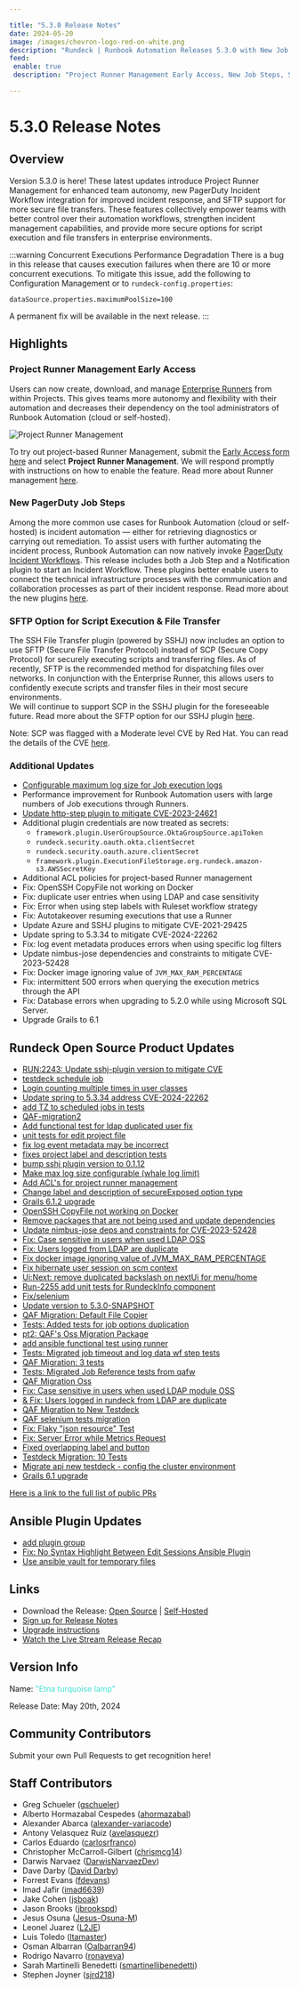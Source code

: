 ```yaml
---

title: "5.3.0 Release Notes"
date: 2024-05-20
image: /images/chevron-logo-red-on-white.png
description: "Rundeck | Runbook Automation Releases 5.3.0 with New Job Steps and SFTP for file transfers"
feed:
 enable: true
 description: "Project Runner Management Early Access, New Job Steps, SFTP for file transfers"

---
```


# 5.3.0 Release Notes

## Overview

Version 5.3.0 is here! These latest updates introduce Project Runner Management for enhanced team autonomy, new PagerDuty Incident Workflow integration for improved incident response, and SFTP support for more secure file transfers. These features collectively empower teams with better control over their automation workflows, strengthen incident management capabilities, and provide more secure options for script execution and file transfers in enterprise environments.

:::warning Concurrent Executions Performance Degradation
There is a bug in this release that causes execution failures when there are 10 or more concurrent executions. 
To mitigate this issue, add the following to Configuration Management or to `rundeck-config.properties`:
```
dataSource.properties.maximumPoolSize=100
```
A permanent fix will be available in the next release.
:::

<VidStack src="youtube/HDOnqXi6cS0"/>

## Highlights

### Project Runner Management Early Access
Users can now create, download, and manage [Enterprise Runners](/administration/runner/index.md) from within Projects. 
This gives teams more autonomy and flexibility with their automation and decreases their dependency on the tool administrators of Runbook Automation (cloud or self-hosted).

![Project Runner Management](/assets/img/project-runner-management.gif)<br>

To try out project-based Runner Management, submit the [Early Access form here](https://www.pagerduty.com/early-access/) and select **Project Runner Management**.  We will respond promptly with instructions on how to enable the feature. Read more about Runner management [here](/administration/runner/runner-management/managing-runners).

### New PagerDuty Job Steps
Among the more common use cases for Runbook Automation (cloud or self-hosted) is incident automation — either for retrieving diagnostics or carrying out remediation. To assist users with further automating the incident process, Runbook Automation can now natively invoke [PagerDuty Incident Workflows](https://support.pagerduty.com/docs/incident-workflows). 
This release includes both a Job Step and a Notification plugin to start an Incident Workflow. 
These plugins better enable users to connect the technical infrastructure processes with the communication and collaboration processes as part of their incident response.
Read more about the new plugins [here](/manual/plugins/pagerduty-plugins-overview.md).

### SFTP Option for Script Execution & File Transfer
The SSH File Transfer plugin (powered by SSHJ) now includes an option to use SFTP (Secure File Transfer Protocol) instead of SCP (Secure Copy Protocol) for securely executing scripts and transferring files.  As of recently, SFTP is the recommended method for dispatching files over networks.  In conjunction with the Enterprise Runner, this allows users to confidently execute scripts and transfer files in their most secure environments.  
We will continue to support SCP in the SSHJ plugin for the foreseeable future.  Read more about the SFTP option for our SSHJ plugin [here](/manual/projects/node-execution/ssh.md#sftp-file-copier).

Note: SCP was flagged with a Moderate level CVE by Red Hat. You can read the details of the CVE [here](https://access.redhat.com/security/cve/cve-2020-15778).

### Additional Updates

* [Configurable maximum log size for Job execution logs](/administration/configuration/config-file-reference.md#execution-log-settings)
* Performance improvement for Runbook Automation users with large numbers of Job executions through Runners.
* [Update http-step plugin to mitigate CVE-2023-24621](https://github.com/rundeck-plugins/http-step/pull/29)
* Additional plugin credentials are now treated as secrets:
  * `framework.plugin.UserGroupSource.OktaGroupSource.apiToken`
  * `rundeck.security.oauth.okta.clientSecret`
  * `rundeck.security.oauth.azure.clientSecret`
  * `framework.plugin.ExecutionFileStorage.org.rundeck.amazon-s3.AWSSecretKey`
* Additional ACL policies for project-based Runner management
* Fix: OpenSSH CopyFile not working on Docker
* Fix: duplicate user entries when using LDAP and case sensitivity
* Fix: Error when using step labels with Ruleset workflow strategy
* Fix: Autotakeover resuming executions that use a Runner
* Update Azure and SSHJ plugins to mitigate CVE-2021-29425
* Update spring to 5.3.34 to mitigate CVE-2024-22262
* Fix: log event metadata produces errors when using specific log filters
* Update nimbus-jose dependencies and constraints to mitigate CVE-2023-52428
* Fix: Docker image ignoring value of `JVM_MAX_RAM_PERCENTAGE`
* Fix: intermittent 500 errors when querying the execution metrics through the API
* Fix: Database errors when upgrading to 5.2.0 while using Microsoft SQL Server.
* Upgrade Grails to 6.1 



## Rundeck Open Source Product Updates

* [RUN:2243: Update sshj-plugin version to mitigate CVE](https://github.com/rundeck/rundeck/pull/9108)
* [testdeck schedule job](https://github.com/rundeck/rundeck/pull/9106)
* [Login counting multiple times in user classes](https://github.com/rundeck/rundeck/pull/9105)
* [Update spring to 5.3.34 address CVE-2024-22262](https://github.com/rundeck/rundeck/pull/9095)
* [add TZ to scheduled jobs in tests](https://github.com/rundeck/rundeck/pull/9092)
* [QAF-migration2](https://github.com/rundeck/rundeck/pull/9088)
* [Add functional test for ldap duplicated user fix](https://github.com/rundeck/rundeck/pull/9087)
* [unit tests for edit project file](https://github.com/rundeck/rundeck/pull/9084)
* [fix log event metadata may be incorrect](https://github.com/rundeck/rundeck/pull/9081)
* [fixes project label and description tests](https://github.com/rundeck/rundeck/pull/9077)
* [bump sshj plugin version to 0.1.12](https://github.com/rundeck/rundeck/pull/9076)
* [Make max log size configurable (whale log limit)](https://github.com/rundeck/rundeck/pull/9074)
* [Add ACL&#39;s for project runner management](https://github.com/rundeck/rundeck/pull/9073)
* [Change label and description of secureExposed option type](https://github.com/rundeck/rundeck/pull/9069)
* [Grails 6.1.2 upgrade](https://github.com/rundeck/rundeck/pull/9068)
* [OpenSSH CopyFile not working on Docker](https://github.com/rundeck/rundeck/pull/9067)
* [Remove packages that are not being used and update dependencies](https://github.com/rundeck/rundeck/pull/9064)
* [Update nimbus-jose deps and constraints for CVE-2023-52428](https://github.com/rundeck/rundeck/pull/9063)
* [Fix: Case sensitive in users when used LDAP OSS](https://github.com/rundeck/rundeck/pull/9062)
* [Fix: Users logged from LDAP are duplicate](https://github.com/rundeck/rundeck/pull/9059)
* [Fix docker image ignoring value of JVM_MAX_RAM_PERCENTAGE](https://github.com/rundeck/rundeck/pull/9052)
* [Fix hibernate user session on scm context](https://github.com/rundeck/rundeck/pull/9050)
* [Ui:Next: remove duplicated backslash on nextUi for menu/home](https://github.com/rundeck/rundeck/pull/9049)
* [Run-2255 add unit tests for RundeckInfo component](https://github.com/rundeck/rundeck/pull/9048)
* [Fix/selenium](https://github.com/rundeck/rundeck/pull/9047)
* [Update version to 5.3.0-SNAPSHOT](https://github.com/rundeck/rundeck/pull/9036)
* [QAF Migration: Default File Copier](https://github.com/rundeck/rundeck/pull/9030)
* [Tests: Added tests for job options duplication](https://github.com/rundeck/rundeck/pull/9025)
* [pt2: QAF&#39;s Oss Migration Package](https://github.com/rundeck/rundeck/pull/9024)
* [add ansible functional test using runner](https://github.com/rundeck/rundeck/pull/9023)
* [Tests: Migrated job timeout and log data wf step tests](https://github.com/rundeck/rundeck/pull/9022)
* [QAF Migration: 3 tests](https://github.com/rundeck/rundeck/pull/9021)
* [Tests: Migrated Job Reference tests from qafw](https://github.com/rundeck/rundeck/pull/9018)
* [QAF Migration Oss](https://github.com/rundeck/rundeck/pull/9017)
* [Fix: Case sensitive in users when used LDAP module OSS ](https://github.com/rundeck/rundeck/pull/9016)
* [&amp; Fix: Users logged in rundeck from LDAP are duplicate ](https://github.com/rundeck/rundeck/pull/9015)
* [QAF Migration to New Testdeck](https://github.com/rundeck/rundeck/pull/9007)
* [QAF selenium tests migration](https://github.com/rundeck/rundeck/pull/8997)
* [Fix: Flaky &quot;json resource&quot; Test](https://github.com/rundeck/rundeck/pull/8971)
* [Fix: Server Error while Metrics Request](https://github.com/rundeck/rundeck/pull/8969)
* [Fixed overlapping label and button](https://github.com/rundeck/rundeck/pull/8950)
* [Testdeck Migration: 10 Tests](https://github.com/rundeck/rundeck/pull/8901)
* [Migrate api new testdeck - config the cluster environment](https://github.com/rundeck/rundeck/pull/8844)
* [Grails 6.1 upgrade](https://github.com/rundeck/rundeck/pull/8665)


[Here is a link to the full list of public PRs](https://github.com/rundeck/rundeck/pulls?q=is%3Apr+milestone%3A5.3.0+is%3Aclosed)

## Ansible Plugin Updates
* [add plugin group](https://github.com/rundeck-plugins/ansible-plugin/pull/355)
* [Fix: No Syntax Highlight Between Edit Sessions Ansible Plugin](https://github.com/rundeck-plugins/ansible-plugin/pull/354)
* [Use ansible vault for temporary files](https://github.com/rundeck-plugins/ansible-plugin/pull/352)

## Links

- Download the Release: [Open Source](https://www.rundeck.com/community-downloads/5.3.0) | [Self-Hosted](https://www.rundeck.com/enterprise-downloads/5.3.0)
- [Sign up for Release Notes](https://www.rundeck.com/release-notes-signup)
- [Upgrade instructions](/upgrading/index.md)
- [Watch the Live Stream Release Recap](https://www.youtube.com/live/HDOnqXi6cS0?si=igWP0LG5S4SRzFnn)

## Version Info

Name: <span style="color: turquoise"><span class="glyphicon glyphicon-lamp"></span> "Etna turquoise lamp"</span>

Release Date: May 20th, 2024

## Community Contributors

Submit your own Pull Requests to get recognition here!

## Staff Contributors

* Greg Schueler ([gschueler](https://github.com/gschueler))
* Alberto Hormazabal Cespedes ([ahormazabal](https://github.com/ahormazabal))
* Alexander Abarca ([alexander-variacode](https://github.com/alexander-variacode))
* Antony Velasquez Ruiz ([avelasquezr](https://github.com/avelasquezr))
* Carlos Eduardo ([carlosrfranco](https://github.com/carlosrfranco))
* Christopher McCarroll-Gilbert ([chrismcg14](https://github.com/chrismcg14))
* Darwis Narvaez ([DarwisNarvaezDev](https://github.com/DarwisNarvaezDev))
* Dave Darby ([David Darby](https://github.com/ddarby-hike))
* Forrest Evans ([fdevans](https://github.com/fdevans))
* Imad Jafir ([imad6639](https://github.com/imad6639))
* Jake Cohen ([jsboak](https://github.com/jsboak))
* Jason Brooks ([jbrookspd](https://github.com/jbrookspd))
* Jesus Osuna ([Jesus-Osuna-M](https://github.com/Jesus-Osuna-M))
* Leonel Juarez ([L2JE](https://github.com/L2JE))
* Luis Toledo ([ltamaster](https://github.com/ltamaster))
* Osman Albarran ([Oalbarran94](https://github.com/Oalbarran94))
* Rodrigo Navarro ([ronaveva](https://github.com/ronaveva))
* Sarah Martinelli Benedetti ([smartinellibenedetti](https://github.com/smartinellibenedetti))
* Stephen Joyner ([sjrd218](https://github.com/sjrd218))

